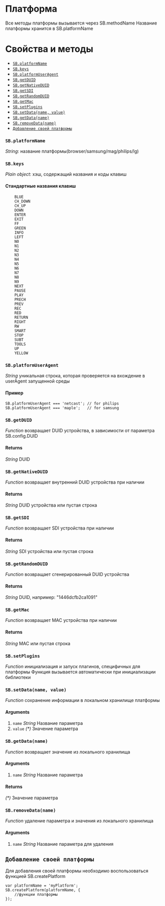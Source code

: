 # Платформа

Все методы платформы вызывается через SB.methodName
Название платформы хранится в SB.platformName

# Свойства и методы

* <a href="#platformName">`SB.platformName`</a>
* <a href="#keys">`SB.keys`</a>
* <a href="#platformUserAgent">`SB.platformUserAgent`</a>
* <a href="#getDUID">`SB.getDUID`</a>
* <a href="#getNativeDUID">`SB.getNativeDUID`</a>
* <a href="#getSDI">`SB.getSDI`</a>
* <a href="#getRandomDUID">`SB.getRandomDUID`</a>
* <a href="#getMac">`SB.getMac`</a>
* <a href="#setPlugins">`SB.setPlugins`</a>
* <a href="#setData">`SB.setData(name, value)`</a>
* <a href="#getData">`SB.getData(name)`</a>
* <a href="#removeData">`SB.removeData(name)`</a>
* <a href="#addplatform">`Добавление своей платформы`</a>



### <a id="platformName"></a> `SB.platformName`

*String*: название платформы(browser/samsung/mag/philips/lg)


### <a id="keys"></a> `SB.keys`

*Plain object*: хэш, содержащий названия и коды клавиш

#### Стандартные названия клавиш

        BLUE
        CH_DOWN
        CH_UP
        DOWN
        ENTER
        EXIT
        FF
        GREEN
        INFO
        LEFT
        N0
        N1
        N2
        N3
        N4
        N5
        N6
        N7
        N8
        N9
        NEXT
        PAUSE
        PLAY
        PRECH
        PREV
        REC
        RED
        RETURN
        RIGHT
        RW
        SMART
        STOP
        SUBT
        TOOLS
        UP
        YELLOW



### <a id="platformUserAgent"></a> `SB.platformUserAgent`

*String* уникальная строка, которая проверяется на вхождение в userAgent запущенной среды

#### Пример

    SB.platformUserAgent === 'netcast'; // for philips
    SB.platformUserAgent === 'maple';   // for samsung



### <a id="getDUID"></a> `SB.getDUID`

*Function* возвращает DUID устройства, в зависимости от параметра SB.config.DUID

#### Returns

*String* DUID



### <a id="getNativeDUID"></a> `SB.getNativeDUID`

*Function* возвращает внутренний DUID устройства при наличии

#### Returns

*String* DUID устройства или пустая строка



### <a id="getSDI"></a> `SB.getSDI`

*Function* возвращает SDI устройства при наличии

#### Returns

*String* SDI устройства или пустая строка



### <a id="getRandomDUID"></a> `SB.getRandomDUID`

*Function* возвращает сгенерированный DUID устройства

#### Returns

*String* DUID, например: "1446dcfb2ca1091"



### <a id="getMac"></a> `SB.getMac`

*Function* возвращает MAC устройства при наличии

#### Returns

*String* MAC или пустая строка



### <a id="setPlugins"></a> `SB.setPlugins`

*Function* инициализация и запуск плагинов, специфичных для платформы
Функция вызывается автоматически при инициализации библиотеки



### <a id="setData"></a> `SB.setData(name, value)`

*Function* сохранение информации в локальном хранилище платформы

#### Arguments

1. `name` *String* Название параметра
2. `value` *(&#42;)* Значение параметра



### <a id="getData"></a> `SB.getData(name)`

*Function* возвращает значение из локального хранилища

#### Arguments

1. `name` *String* Название параметра

#### Returns

*(&#42;)* Значение параметра



### <a id="removeData"></a> `SB.removeData(name)`

*Function* удаление параметра и значения из локального хранилища

#### Arguments

1. `name` *String* Название параметра для удаления



## <a id="addplatform"></a> `Добавление своей платформы`

Для добавления своей платформы необходимо воспользоваться функцией SB.createPlatform

```
var platformName = 'myPlatform';
SB.createPlatform(platformName, {
    //функции платформы
});
```


